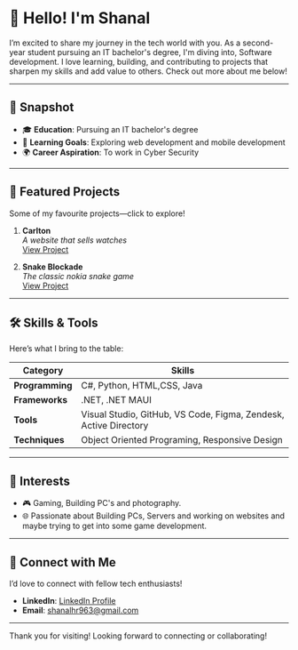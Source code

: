 # 👋 Hello! I'm Shanal

I’m excited to share my journey in the tech world with you. As a second-year student pursuing an IT bachelor's degree, I'm diving into, Software development. I love learning, building, and contributing to projects that sharpen my skills and add value to others. Check out more about me below!

---

## 🌟 Snapshot
- 🎓 **Education**: Pursuing an IT bachelor's degree
- 🚀 **Learning Goals**: Exploring web development and mobile development
- 🌍 **Career Aspiration**: To work in Cyber Security

---

## 📂 Featured Projects
Some of my favourite projects—click to explore!

1. **Carlton**  
   *A website that sells watches*  
   [View Project](https://shez4.github.io/carlton/)

2. **Snake Blockade**  
   *The classic nokia snake game*  
   [View Project](https://github.com/shez4/Snake.git)

---

## 🛠 Skills & Tools
Here’s what I bring to the table:

| Category         | Skills                       |
|------------------|------------------------------|
| **Programming**  | C#, Python, HTML,CSS, Java  |
| **Frameworks**   | .NET, .NET MAUI   |
| **Tools**        | Visual Studio, GitHub, VS Code, Figma, Zendesk, Active Directory      |
| **Techniques**   | Object Oriented Programing, Responsive Design   |

---

## 🌱 Interests
- 🎮 Gaming, Building PC's and photography.
- 🌐 Passionate about Building PCs, Servers and working on websites and maybe trying to get into some game development.

---

## 🤝 Connect with Me
I’d love to connect with fellow tech enthusiasts!  
- **LinkedIn**: [LinkedIn Profile](https://www.linkedin.com/in/shanal-rathnaweera-7584b1285/)
- **Email**: shanalhr963@gmail.com

---

Thank you for visiting!  Looking forward to connecting or collaborating!
